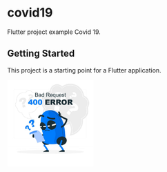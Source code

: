 # covid19

Flutter project example Covid 19.

## Getting Started

This project is a starting point for a Flutter application.

<div>
    <img src='assets/image/error.jpg' height='200'>
</div>